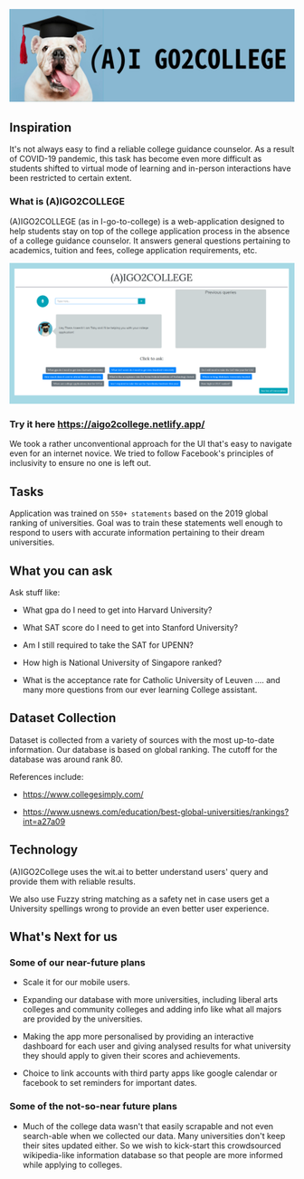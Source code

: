 ![Logo](assets/Title.jpg)

## Inspiration

It's not always easy to find a reliable college guidance counselor. As a result of COVID-19 pandemic, this task has become even more difficult as students shifted to virtual mode of learning and in-person interactions have been restricted to certain extent.
 
### What is (A)IGO2COLLEGE
 
(A)IGO2COLLEGE (as in I-go-to-college) is a web-application designed to help students stay on top of the college application process in the absence of a college guidance counselor. It answers general questions pertaining to academics, tuition and fees, college application requirements, etc. 
 
![UI](assets/UI.png)
 
### Try it here <https://aigo2college.netlify.app/>
 
We took a rather unconventional approach for the UI that's easy to navigate even for an internet novice. We tried to follow Facebook's principles of inclusivity to ensure no one is left out.
 
 
## Tasks
 
Application was trained on `550+ statements` based on the 2019 global ranking of universities. Goal was to train these statements well enough to respond to users with accurate information pertaining to their dream universities.
 
## What you can ask
 
Ask stuff like:
 
- What gpa do I need to get into Harvard University?
 
- What SAT score do I need to get into Stanford University?
 
- Am I still required to take the SAT for UPENN?
 
- How high is National University of Singapore ranked?
 
- What is the acceptance rate for Catholic University of Leuven 
.... and many more questions from our ever learning College assistant.
 
## Dataset Collection
 
Dataset is collected from a variety of sources with the most up-to-date information. Our database is based on global ranking. The cutoff for the database was around rank 80.
 
References include:
 
- <https://www.collegesimply.com/>
 
- <https://www.usnews.com/education/best-global-universities/rankings?int=a27a09>
 
## Technology
 
(A)IGO2College uses the wit.ai to better understand users' query and provide them with reliable results.
 
We also use Fuzzy string matching as a safety net in case users get a University spellings wrong to provide an even better user experience.
 
## What's Next for us
 
### Some of our near-future plans
 
- Scale it for our mobile users.
 
- Expanding our database with more universities, including liberal arts colleges and community colleges and adding info like what all majors are provided by the universities.
 
- Making the app more personalised by providing an interactive dashboard for each user and giving analysed results for what university they should apply to given their scores and achievements.

- Choice to link accounts with third party apps like google calendar or facebook to set reminders for important dates.

### Some of the not-so-near future plans

- Much of the college data wasn't that easily scrapable and not even search-able when we collected our data. Many universities don't keep their sites updated either. So we wish to kick-start this crowdsourced wikipedia-like information database so that people are more informed while applying to colleges.
